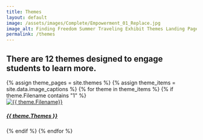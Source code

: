 ```yaml
---
title: Themes
layout: default
image: /assets/images/Complete/Empowerment_01_Replace.jpg
image_alt: Finding Freedom Summer Traveling Exhibit Themes Landing Page
permalink: /themes
---
```


## There are 12 themes designed to engage students to learn more.

<div class="row mt-5 d-flex justify-content-center" id="about_gallery">
{% assign theme_pages = site.themes %}
{% assign theme_items = site.data.image_captions %}
    {% for theme in theme_items %}
        {% if theme.Filename contains "1" %}
        <div class="card p-2 mt-3 border-0 bg-transparent col-12 col-sm-6 col-md-4 hv_container" style="max-width: 20rem">
        <a href="/themes/{{ theme.Themes | downcase }}">
            <img src="../assets/images/Complete/{{ theme.Filename }}" alt='{{ theme.Filename}}' class="card-img hv_image" />
            <div class="card-img-overlay hv_overlay">
            <h5 class="card-title text-white text-center hv_text">{{ theme.Themes }}</h5>
            </div>
        </a>
        </div>
        {% endif %}
    {% endfor %}
</div>